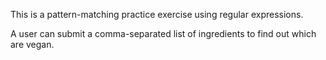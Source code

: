 This is a pattern-matching practice exercise using regular expressions.

A user can submit a comma-separated list of ingredients to find out which are vegan.
